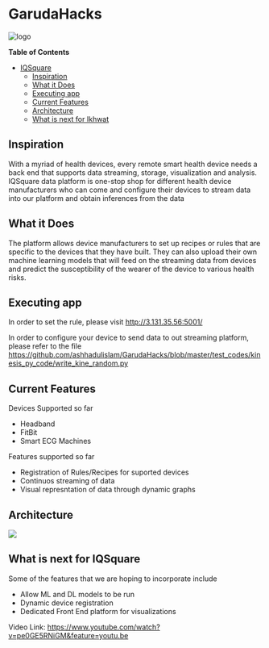 # GarudaHacks

![logo](https://drive.google.com/uc?export=view&id=1EA6FxWtRfL7fcRuau4w8we7ZvGr4wnhc)



**Table of Contents**

- [IQSquare](#ikhwat)
  - [Inspiration](#inspiration)
  - [What it Does](#what-it-does)
  - [Executing app](#executing-app)
  - [Current Features](#current-features)
  - [Architecture](#architecture)
  - [What is next for Ikhwat](#what-is-next-for-ikhwat)





## Inspiration
With a myriad of health devices, every remote smart health device needs a back end that supports data streaming, storage, visualization and analysis. IQSquare data platform is one-stop shop for different health device manufacturers who can come and configure their devices to stream data into our platform and obtain inferences from the data 

## What it Does

The platform allows device manufacturers to set up recipes or rules that are specific to the devices that they have built. They can also upload their own machine learning models that will feed on the streaming data from devices and predict the susceptibility of the wearer of the device to various health risks.

## Executing app

In order to set the rule, please visit
http://3.131.35.56:5001/

In order to configure your device to send data to out streaming platform, please refer to the file 
https://github.com/ashhadulislam/GarudaHacks/blob/master/test_codes/kinesis_py_code/write_kine_random.py


## Current Features

Devices Supported so far
- Headband
- FitBit
- Smart ECG Machines

Features supported so far
- Registration of Rules/Recipes for suported devices
- Continuos streaming of data 
- Visual represntation of data through dynamic graphs



## Architecture
![](https://drive.google.com/uc?export=view&id=17jAviijJvLBCL-tyEmsEV-GLEmA6cSMz)


## What is next for IQSquare

Some of the features that we are hoping to incorporate include
- Allow ML and DL models to be run
- Dynamic device registration
- Dedicated Front End platform for visualizations


Video Link: 
https://www.youtube.com/watch?v=pe0GE5RNiGM&feature=youtu.be